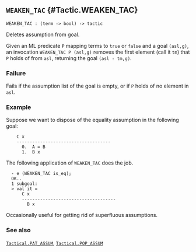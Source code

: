 ## `WEAKEN_TAC` {#Tactic.WEAKEN_TAC}


```
WEAKEN_TAC : (term -> bool) -> tactic
```



Deletes assumption from goal.


Given an ML predicate `P` mapping terms to `true` or `false` and
a goal `(asl,g)`, an invocation `WEAKEN_TAC P (asl,g)` removes the
first element (call it `tm`) that `P` holds of from `asl`, returning
the goal `(asl - tm,g)`.

### Failure

Fails if the assumption list of the goal is empty, or if `P` holds
of no element in `asl`.

### Example

Suppose we want to dispose of the equality assumption in
the following goal:
    
        C x
        ------------------------------------
          0.  A = B
          1.  B x
    
The following application of `WEAKEN_TAC` does the job.
    
      - e (WEAKEN_TAC is_eq);
      OK..
      1 subgoal:
      > val it =
          C x
          ------------------------------------
            B x
    




Occasionally useful for getting rid of superfluous assumptions.



### See also

[`Tactical.PAT_ASSUM`](#Tactical.PAT_ASSUM), [`Tactical.POP_ASSUM`](#Tactical.POP_ASSUM)

